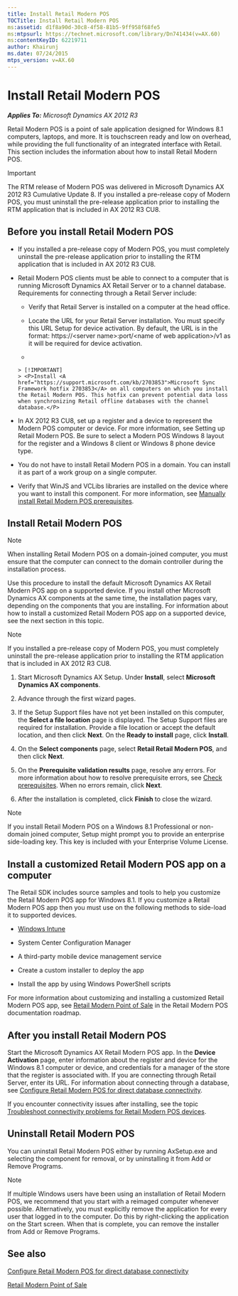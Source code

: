 ```yaml
---
title: Install Retail Modern POS
TOCTitle: Install Retail Modern POS
ms:assetid: d1f8a90d-30c8-4f58-81b5-9ff958f68fe5
ms:mtpsurl: https://technet.microsoft.com/library/Dn741434(v=AX.60)
ms:contentKeyID: 62219711
author: Khairunj
ms.date: 07/24/2015
mtps_version: v=AX.60
---
```


# Install Retail Modern POS 


_**Applies To:** Microsoft Dynamics AX 2012 R3_

Retail Modern POS is a point of sale application designed for Windows 8.1 computers, laptops, and more. It is touchscreen ready and low on overhead, while providing the full functionality of an integrated interface with Retail. This section includes the information about how to install Retail Modern POS.


> [!IMPORTANT]
> <P>The RTM release of Modern POS was delivered in Microsoft Dynamics AX 2012 R3 Cumulative Update 8. If you installed a pre-release copy of Modern POS, you must uninstall the pre-release application prior to installing the RTM application that is included in AX 2012 R3 CU8.</P>



## Before you install Retail Modern POS

  - If you installed a pre-release copy of Modern POS, you must completely uninstall the pre-release application prior to installing the RTM application that is included in AX 2012 R3 CU8.

  - Retail Modern POS clients must be able to connect to a computer that is running Microsoft Dynamics AX Retail Server or to a channel database. Requirements for connecting through a Retail Server include:
    
      - Verify that Retail Server is installed on a computer at the head office.
    
      - Locate the URL for your Retail Server installation. You must specify this URL Setup for device activation. By default, the URL is in the format: https://\<server name\>:port/\<name of web application\>/v1 as it will be required for device activation.
    
      - 
        

        > [!IMPORTANT]
        > <P>Install <A href="https://support.microsoft.com/kb/2703853">Microsoft Sync Framework hotfix 2703853</A> on all computers on which you install the Retail Modern POS. This hotfix can prevent potential data loss when synchronizing Retail offline databases with the channel database.</P>



  - In AX 2012 R3 CU8, set up a register and a device to represent the Modern POS computer or device. For more information, see Setting up Retail Modern POS. Be sure to select a Modern POS Windows 8 layout for the register and a Windows 8 client or Windows 8 phone device type.

  - You do not have to install Retail Modern POS in a domain. You can install it as part of a work group on a single computer.

  - Verify that WinJS and VCLibs libraries are installed on the device where you want to install this component. For more information, see [Manually install Retail Modern POS prerequisites](manually-install-retail-modern-pos-prerequisites.md).

## Install Retail Modern POS


> [!NOTE]
> <P>When installing Retail Modern POS on a domain-joined computer, you must ensure that&nbsp;the computer can connect to the domain controller during the installation process.</P>



Use this procedure to install the default Microsoft Dynamics AX Retail Modern POS app on a supported device. If you install other Microsoft Dynamics AX components at the same time, the installation pages vary, depending on the components that you are installing. For information about how to install a customized Retail Modern POS app on a supported device, see the next section in this topic.


> [!NOTE]
> <P>If you installed a pre-release copy of Modern POS, you must completely uninstall the pre-release application prior to installing the RTM application that is included in AX 2012 R3 CU8.</P>



1.  Start Microsoft Dynamics AX Setup. Under **Install**, select **Microsoft Dynamics AX components**.

2.  Advance through the first wizard pages.

3.  If the Setup Support files have not yet been installed on this computer, the **Select a file location** page is displayed. The Setup Support files are required for installation. Provide a file location or accept the default location, and then click **Next**. On the **Ready to install** page, click **Install**.

4.  On the **Select components** page, select **Retail Retail Modern POS**, and then click **Next**.

5.  On the **Prerequisite validation results** page, resolve any errors. For more information about how to resolve prerequisite errors, see [Check prerequisites](check-prerequisites.md). When no errors remain, click **Next**.

6.  After the installation is completed, click **Finish** to close the wizard.


> [!NOTE]
> <P>If you install Retail Modern POS on a Windows 8.1 Professional or non-domain joined computer, Setup might prompt you to provide an enterprise side-loading key. This key is included with your Enterprise Volume License.</P>



## Install a customized Retail Modern POS app on a computer

The Retail SDK includes source samples and tools to help you customize the Retail Modern POS app for Windows 8.1. If you customize a Retail Modern POS app then you must use on the following methods to side-load it to supported devices.

  - [Windows Intune](http://go.microsoft.com/fwlink/?linkid=397194)

  - System Center Configuration Manager

  - A third-party mobile device management service

  - Create a custom installer to deploy the app

  - Install the app by using Windows PowerShell scripts

For more information about customizing and installing a customized Retail Modern POS app, see [Retail Modern Point of Sale](retail-modern-point-of-sale.md) in the Retail Modern POS documentation roadmap.

## After you install Retail Modern POS

Start the Microsoft Dynamics AX Retail Modern POS app. In the **Device Activation** page, enter information about the register and device for the Windows 8.1 computer or device, and credentials for a manager of the store that the register is associated with. If you are connecting through Retail Server, enter its URL. For information about connecting through a database, see [Configure Retail Modern POS for direct database connectivity](configure-retail-modern-pos-for-direct-database-connectivity.md).

If you encounter connectivity issues after installing, see the topic [Troubleshoot connectivity problems for Retail Modern POS devices](troubleshoot-connectivity-problems-for-retail-modern-pos-devices.md).

## Uninstall Retail Modern POS

You can uninstall Retail Modern POS either by running AxSetup.exe and selecting the component for removal, or by uninstalling it from Add or Remove Programs.


> [!NOTE]
> <P>If multiple Windows users have been using an installation of Retail Modern POS, we recommend that you start with a reimaged computer whenever possible. Alternatively, you must explicitly remove the application for every user that logged in to the computer. Do this by right-clicking the application on the Start screen. When that is complete, you can remove the installer from Add or Remove Programs.</P>



## See also

[Configure Retail Modern POS for direct database connectivity](configure-retail-modern-pos-for-direct-database-connectivity.md)

[Retail Modern Point of Sale](retail-modern-point-of-sale.md)

  


